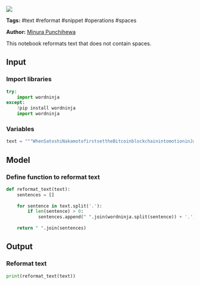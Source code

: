 <a href="https://app.naas.ai/user-redirect/naas/downloader?url=https://raw.githubusercontent.com/jupyter-naas/awesome-notebooks/master/Text/Text_Reformat_Text_Without_Spaces.ipynb" target="_parent"><img src="https://naasai-public.s3.eu-west-3.amazonaws.com/open_in_naas.svg"/></a>

**Tags:** #text #reformat #snippet #operations #spaces

**Author:** [Minura Punchihewa](https://www.linkedin.com/in/minurapunchihewa/)

This notebook reformats text that does not contain spaces.

## Input

### Import libraries


```python
try:
    import wordninja
except:
    !pip install wordninja
    import wordninja
```

### Variables


```python
text = """WhenSatoshiNakamotofirstsettheBitcoinblockchainintomotioninJanuary2009,hewas simultaneouslyintroducingtworadicalanduntestedconcepts.Thefirstisthe"bitcoin",adecentralized peer-to-peeronlinecurrencythatmaintainsavaluewithoutanybacking,intrinsicvalueorcentralissuer.So far,the"bitcoin"asacurrencyunithastakenupthebulkofthepublicattention,bothintermsofthepolitical aspectsofacurrencywithoutacentralbankanditsextremeupwardanddownwardvolatilityinprice. However,thereisalsoanother,equallyimportant,parttoSatoshi'sgrandexperiment:theconceptofaproofof work-basedblockchaintoallowforpublicagreementontheorderoftransactions.Bitcoinasanapplicationcan bedescribedasafirst-to-filesystem:ifoneentityhas50BTC,andsimultaneouslysendsthesame50BTCto AandtoB,onlythetransactionthatgetsconfirmedfirstwillprocess.Thereisnointrinsicwayofdetermining fromtwotransactionswhichcameearlier,andfordecadesthisstymiedthedevelopmentofdecentralized digitalcurrency.Satoshi'sblockchainwasthefirstcredibledecentralizedsolution.Andnow,attentionis rapidlystartingtoshifttowardthissecondpartofBitcoin'stechnology,andhowtheblockchainconceptcanbe used for more than just money. Commonlycitedapplicationsincludeusingon-blockchaindigitalassetstorepresentcustomcurrenciesand financialinstruments("coloredcoins"),theownershipofanunderlyingphysicaldevice("smartproperty"), non-fungibleassetssuchasdomainnames("Namecoin")aswellasmoreadvancedapplicationssuchas decentralizedexchange,financialderivatives,peer-to-peergamblingandon-blockchainidentityand reputationsystems.Anotherimportantareaofinquiryis"smartcontracts"-systemswhichautomatically movedigitalassetsaccordingtoarbitrarypre-specifiedrules.Forexample,onemighthaveatreasurycontract oftheform"AcanwithdrawuptoXcurrencyunitsperday,BcanwithdrawuptoYperday,AandBtogether canwithdrawanything,andAcanshutoffB'sabilitytowithdraw".Thelogicalextensionofthisis decentralizedautonomousorganizations(DAOs)-long-termsmartcontractsthatcontaintheassetsand encodethebylawsofanentireorganization.WhatEthereumintendstoprovideisablockchainwithabuilt-in fullyfledgedTuring-completeprogramminglanguagethatcanbeusedtocreate"contracts"thatcanbeused toencodearbitrarystatetransitionfunctions,allowinguserstocreateanyofthesystemsdescribedabove,as well as many others that we have not yet imagined, simply by writing up the logic in a few lines of code."""
```

## Model

### Define function to reformat text


```python
def reformat_text(text):
    sentences = []
    
    for sentence in text.split('.'):
        if len(sentence) > 0:
            sentences.append(" ".join(wordninja.split(sentence)) + '.')
    
    return " ".join(sentences)
```

## Output

### Reformat text


```python
print(reformat_text(text))
```


```python

```
